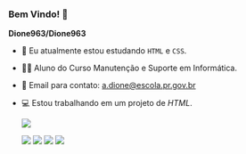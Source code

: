 ### Bem Vindo! 👋


**Dione963/Dione963**

- 🔭 Eu atualmente estou estudando `HTML` e `CSS`.
- 👨‍🎓 Aluno do Curso Manutenção e Suporte em Informática.
- 📧 Email para contato: a.dione@escola.pr.gov.br
- 💻 Estou trabalhando em um projeto de _HTML_.

  ![](https://media.tenor.com/X8854xxuQ_EAAAAd/destroy-code-mad.gif)

  ![](https://media.tenor.com/drIYxSd6pdIAAAAC/yes-dog.gif)  ![](https://media.tenor.com/drIYxSd6pdIAAAAC/yes-dog.gif)  ![](https://media.tenor.com/drIYxSd6pdIAAAAC/yes-dog.gif)  ![](https://media.tenor.com/drIYxSd6pdIAAAAC/yes-dog.gif)
  
